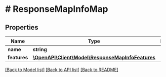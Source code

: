 # # ResponseMapInfoMap

## Properties

Name | Type | Description | Notes
------------ | ------------- | ------------- | -------------
**name** | **string** |  | 
**features** | [**\OpenAPI\Client\Model\ResponseMapInfoFeatures**](ResponseMapInfoFeatures.md) |  | 

[[Back to Model list]](../../README.md#documentation-for-models) [[Back to API list]](../../README.md#documentation-for-api-endpoints) [[Back to README]](../../README.md)


